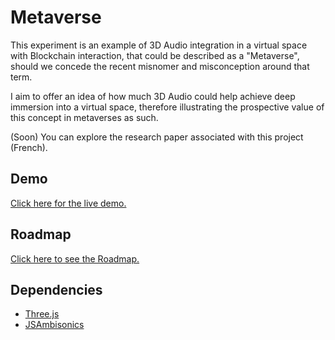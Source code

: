 # Metaverse

This experiment is an example of 3D Audio integration in a virtual space with Blockchain interaction, that could be described as a "Metaverse", should we concede the recent misnomer and misconception around that term.

I aim to offer an idea of how much 3D Audio could help achieve deep immersion into a virtual space, therefore illustrating the prospective value of this concept in metaverses as such.

(Soon) You can explore the research paper associated with this project (French).

## Demo

<a href="https://polar0.github.io/metaverse/">Click here for the live demo.</a>

## Roadmap

<a href="https://polarzero.notion.site/Roadmap-bccd54bf20b44be9aca686c6c6e71bda">Click here to see the Roadmap.</a>

## Dependencies

<ul>
<li><a href="https://github.com/mrdoob/three.js">Three.js</a></li>
<li><a href="https://github.com/polarch/JSAmbisonics">JSAmbisonics</a></li>
</ul>
